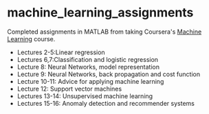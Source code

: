 # machine_learning_assignments
Completed assignments in MATLAB from taking Coursera's [Machine Learning](https://www.coursera.org/learn/machine-learning) course.

- Lectures 2-5:Linear regression
- Lectures 6,7:Classification and logistic regression
- Lecture 8: Neural Networks, model representation
- Lecture 9: Neural Networks, back propagation and cost function
- Lecture 10-11: Advice for applying machine learning
- Lecture 12: Support vector machines
- Lectures 13-14: Unsupervised machine learning
- Lectures 15-16: Anomaly detection and recommender systems

